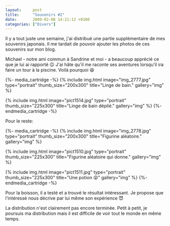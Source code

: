 ```yaml
---
layout:     post
title:      "Souvenirs #2"
date:       2009-02-08 14:21:12 +0100
categories: ["Divers"]
---
```


Il y a tout juste une semaine, j'ai distribué une partie supplémentaire de mes souvenirs japonais. Il me tardait de
pouvoir ajouter les photos de ces souvenirs sur mon blog.

<!--more-->

Michael - notre ami commun à Sandrine et moi - a beaucoup apprécié ce que je lui ai rapporté :wink: J'ai
hâte qu'il me raconte ses aventures lorsqu'il ira faire un tour à la piscine. Voilà pourquoi :laughing:

{%- media_cartridge -%}
{% include img.html
    image="img_2777.jpg"
    type="portrait"
    thumb_size="200x300"
    title="Linge de bain."
    gallery="img"
%}

{% include img.html
    image="pict1514.jpg"
    type="portrait"
    thumb_size="225x300"
    title="Linge de bain déplié."
    gallery="img"
%}
{%- endmedia_cartridge -%}

Pour le reste:

{%- media_cartridge -%}
{% include img.html
    image="img_2778.jpg"
    type="portrait"
    thumb_size="200x300"
    title="Figurine aléatoire."
    gallery="img"
%}

{% include img.html
    image="pict1510.jpg"
    type="portrait"
    thumb_size="225x300"
    title="Figurine aléatoire qui donne."
    gallery="img"
%}

{% include img.html
    image="pict1511.jpg"
    type="portrait"
    thumb_size="225x300"
    title="Une potion :stuck_out_tongue_closed_eyes:"
    gallery="img"
%}
{%- endmedia_cartridge -%}

Pour la boisson, il a testé et a trouvé le résultat intéressant. Je propose que l'intéressé nous décrive par lui
même son expérience :smiling_imp:

La distribution n'est clairement pas encore terminée. Petit à petit, je poursuis ma distribution mais il est
difficile de voir tout le monde en même temps.